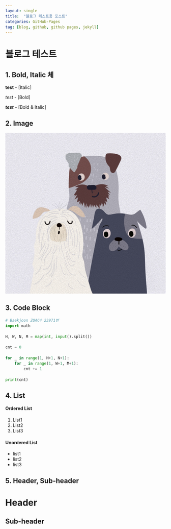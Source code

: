 ```yaml
---
layout: single
title:  "블로그 테스트용 포스트"
categories: GitHub-Pages
tag: [blog, github, github pages, jekyll]
---
```


# 블로그 테스트



## 1. Bold, Italic 체

**test** - [Italic]

*test* - [Bold] 

***test*** - [Bold & Italic]

## 2. Image

![Alt text](../images/poster-8571685_1920.jpg)

## 3. Code Block
```python
# Baekjoon ZOAC4 23971번
import math

H, W, N, M = map(int, input().split())

cnt = 0

for _ in range(1, H+1, N+1):
    for _ in range(1, W+1, M+1):
        cnt += 1

print(cnt)
```

## 4. List

#### Ordered List
1. List1
2. List2
3. List3

#### Unordered List
* list1
* list2
* list3

## 5. Header, Sub-header

Header
===

Sub-header
---






